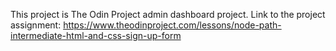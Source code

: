 This project is The Odin Project admin dashboard project.
Link to the project assignment: https://www.theodinproject.com/lessons/node-path-intermediate-html-and-css-sign-up-form


